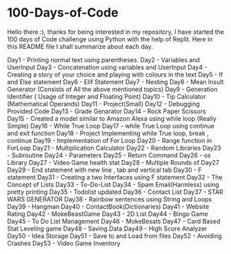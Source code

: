 # 100-Days-of-Code
Hello there :), thanks for being interested in my repository, I have started the 100 days of Code challenge using Python with the help of Replit.
Here in this README file I shall summarize about each day.

Day1 - Printing normal text using parentheses.
Day2 - Variables and UserInput
Day3 - Concatenation using variables and UserInput
Day4 - Creating a story of your choice and playing with colours in the text
Day5 - If and Else statement
Day6 - Elif Statement
Day7 - Nesting
Day8 - Mean Insult Generator (Consists of All the above mentioned topics)
Day9 - Generation Identifier  ( Usage of Integer and Floating Point)
Day10 - Tip Calculator (Mathematical Operands)
Day11 - Project(Small)
Day12 - Debugging Provided Code
Day13 - Grade Genarator
Day14 - Rock Paper Scissors
Day15 - Created a model similar to Amazon Alexa  using while loop (Really Simple)
Day16 - While True Loop
Day17 - while True Loop using continue and exit function
Day18 - Project Implementing while True loop, break , continue
Day19 - Implementation of For Loop
Day20 - Range function in ForLoop
Day21 - Multiplication Calculator
Day22 - Random Libraries
Day23 - Subroutine
Day24 - Parameters
Day25 - Return Command
Day26 - os Library
Day27 - Video Game health stat
Day28 - Multiple Rounds of Day27
Day29 - End statement with new line , tab and vertical tab
Day30 - F statement
Day31 - Creating a two Interfaces  using F statement
Day32 - The Concept of Lists
Day33 - To-Do-List
Day34 - Spam Email(Harmless) using pretty printing
Day35 - Todolist updated
Day36 - Contact List
Day37 - STAR WARS GENERATOR
Day38 - Rainbow sentences using String and Loops
Day39 - Hangman
Day40 - ContactBook(Dictionaries)
Day41 - Website Rating
Day42 - MokeBeastGame
Day43 - 2D List
Day44 - Bingo Game
Day45 - To Do List Management
Day46 - MokeBesats
Day47 - Card Based   Stat Leveling game
Day48 - Saving Data
Day49 - High Score Analyzer
Day50 - Idea Storage 
Day51 - Save to and Load from files
Day52 - Avoiding Crashes
Day53 - Video Game Inventory
